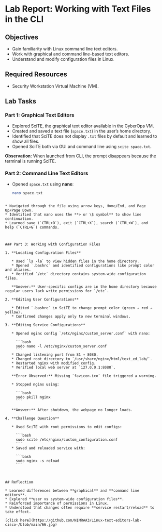 # Lab Report: Working with Text Files in the CLI

## Objectives
- Gain familiarity with Linux command line text editors.  
- Work with graphical and command line-based text editors.  
- Understand and modify configuration files in Linux.  

## Required Resources
- Security Workstation Virtual Machine (VM).  

## Lab Tasks

### Part 1: Graphical Text Editors
- Explored SciTE, the graphical text editor available in the CyberOps VM.  
- Created and saved a text file (`space.txt`) in the user’s home directory.  
- Identified that SciTE does not display `.txt` files by default and learned to show all files.  
- Opened SciTE both via GUI and command line using `scite space.txt`.  

**Observation:** When launched from CLI, the prompt disappears because the terminal is running SciTE.  



### Part 2: Command Line Text Editors
- Opened `space.txt` using **nano**:  
  ```bash
  nano space.txt
````

* Navigated through the file using arrow keys, Home/End, and Page Up/Page Down.
* Identified that nano uses the **> or \$ symbol** to show line continuation.
* Learned save (`CTRL+O`), exit (`CTRL+X`), search (`CTRL+W`), and help (`CTRL+G`) commands.



### Part 3: Working with Configuration Files

1. **Locating Configuration Files**

   * Used `ls -la` to view hidden files in the home directory.
   * Opened `.bashrc` and identified configurations like prompt color and aliases.
   * Verified `/etc` directory contains system-wide configuration files.

   **Answer:** User-specific configs are in the home directory because regular users lack write permissions for `/etc`.

2. **Editing User Configurations**

   * Edited `.bashrc` in SciTE to change prompt color (green → red → yellow).
   * Confirmed changes apply only to new terminal windows.

3. **Editing Service Configurations**

   * Opened nginx config `/etc/nginx/custom_server.conf` with nano:

     ```bash
     sudo nano -l /etc/nginx/custom_server.conf
     ```
   * Changed listening port from 81 → 8080.
   * Changed root directory to `/usr/share/nginx/html/text_ed_lab/`.
   * Restarted nginx with modified config.
   * Verified local web server at `127.0.0.1:8080`.

   **Error Observed:** Missing `favicon.ico` file triggered a warning.

   * Stopped nginx using:

     ```bash
     sudo pkill nginx
     ```

   **Answer:** After shutdown, the webpage no longer loads.

4. **Challenge Question**

   * Used SciTE with root permissions to edit configs:

     ```bash
     sudo scite /etc/nginx/custom_configuration.conf
     ```
   * Saved and reloaded service with:

     ```bash
     sudo nginx -s reload
     ```



## Reflection

* Learned differences between **graphical** and **command line editors**.
* Explored **user vs system-wide configuration files**.
* Reinforced importance of permissions in Linux.
* Understood that changes often require **service restart/reload** to take effect.

[click here](https://github.com/NIMRAA3/Linux-text-editors-lab-cisco-/blob/main/66.jpg)








